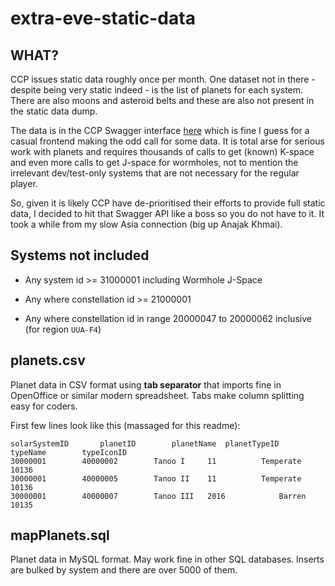 # extra-eve-static-data

## WHAT?

CCP issues static data roughly once per month. One dataset not in there - despite being very static indeed - is the list of planets for each system. There are also moons and asteroid belts and these are also not present in the static data dump.

The data is in the CCP Swagger interface [here](https://esi.evetech.net/ui/?version=latest#) which is fine I guess for a casual frontend making the odd call for some data. It is total arse for serious work with planets and requires thousands of calls to get (known) K-space and even more calls to get J-space for wormholes, not to mention the irrelevant dev/test-only systems that are not necessary for the regular player.

So, given it is likely CCP have de-prioritised their efforts to provide full static data, I decided to hit that Swagger API like a boss so you do not have to it. It took a while from my slow Asia connection (big up Anajak Khmai).


## Systems not included

* Any system id >= 31000001 including Wormhole J-Space

* Any where constellation id >= 21000001

* Any where constellation id in range 20000047 to 20000062 inclusive (for region `UUA-F4`)


## planets.csv

Planet data in CSV format using **tab separator** that imports fine in OpenOffice or similar modern spreadsheet. Tabs make column splitting easy for coders.

First few lines look like this (massaged for this readme):

```
solarSystemID		planetID		planetName	planetTypeID	typeName		typeIconID
30000001		40000002		Tanoo I		11			Temperate	10136
30000001		40000005		Tanoo II	11			Temperate	10136
30000001		40000007		Tanoo III	2016			Barren		10135
```


## mapPlanets.sql

Planet data in MySQL format. May work fine in other SQL databases. Inserts are bulked by system and there are over 5000 of them.